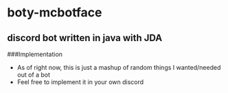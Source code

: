 # boty-mcbotface
## discord bot written in java with JDA

###Implementation
  - As of right now, this is just a mashup of random things I wanted/needed out of a bot
  - Feel free to implement it in your own discord
